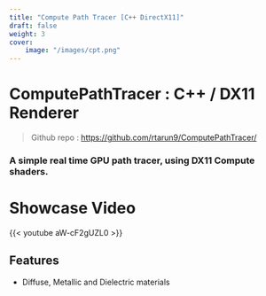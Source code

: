 ```yaml
---
title: "Compute Path Tracer [C++ DirectX11]"
draft: false
weight: 3
cover:
    image: "/images/cpt.png"
---
```

# ComputePathTracer : C++ / DX11 Renderer 
> Github repo : https://github.com/rtarun9/ComputePathTracer/
###  A simple real time GPU path tracer, using DX11 Compute shaders.

# Showcase Video
{{< youtube aW-cF2gUZL0 >}}


## Features
* Diffuse, Metallic and Dielectric materials

